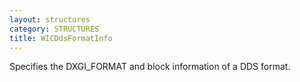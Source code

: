```yaml
---
layout: structures
category: STRUCTURES
title: WICDdsFormatInfo
---
```


Specifies the DXGI_FORMAT and block information of a DDS format.
